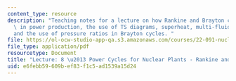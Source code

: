 ```yaml
---
content_type: resource
description: "Teaching notes for a lecture on how Rankine and Brayton cycles work\
  \ in power production, the use of TS diagrams, superheat, multi-fluid cycles\r\n\
  and the use of pressure ratios in Brayton cycles. "
file: https://ol-ocw-studio-app-qa.s3.amazonaws.com/courses/22-091-nuclear-reactor-safety-spring-2008/e6febb59609bef83f1c5ad1539a15d24_MIT22_091S08_lec08note.pdf
file_type: application/pdf
resourcetype: Document
title: "Lecture: 8 \u2013 Power Cycles for Nuclear Plants - Rankine and Brayton Cycles"
uid: e6febb59-609b-ef83-f1c5-ad1539a15d24
---
```

